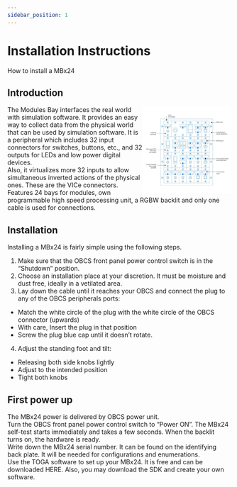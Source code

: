 ```yaml
---
sidebar_position: 1
---
```


# Installation Instructions

How to install a MBx24

## Introduction
<img align="right" width="200" src="../../../../static/img/MBx24.svg"></img>
The Modules Bay  interfaces the real world with simulation software. It provides an easy way to collect data from the physical world that can be used by simulation software.
It is a peripheral which includes 32 input connectors for switches, buttons, etc., and 32 outputs for LEDs and low power digital devices.<br/>
Also, it virtualizes more 32 inputs to allow simultaneous inverted actions of the physical ones. These are the VICe connectors.<br/> 
Features 24 bays for modules, own programmable high speed processing unit, a RGBW backlit and only one cable is used for connections.

## Installation
Installing a MBx24 is fairly simple using the following steps.
1. Make sure that the OBCS front panel power control switch is in the “Shutdown” position.
2. Choose an installation place at your discretion. It must be moisture and dust free, ideally in a vetilated area.
3. Lay down the cable until it reaches your OBCS and connect the plug to any of the OBCS peripherals ports:
  * Match the white circle of the plug with the white circle of the OBCS connector (upwards)
  * With care, Insert the plug in that position
  * Screw the plug blue cap until it doesn’t rotate.
4. Adjust the standing foot and tilt:
* Releasing both side knobs lightly
* Adjust to the intended position
* Tight both knobs

## First power up
The MBx24 power is delivered by OBCS power unit.<br/>
Turn the OBCS front panel power control switch to “Power ON”. The MBx24 self-test starts immediately and takes a few seconds. 
When the backlit turns on, the hardware is ready.<br/>
Write down the MBx24 serial number. It can be found on the identifying back plate. It will be needed for configurations and enumerations.<br/>
Use the TOGA software to set up your MBx24. It is free and can be downloaded HERE. Also, you may download the SDK and create your own software.

